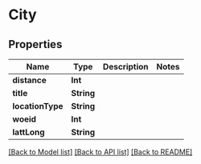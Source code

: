 # City

## Properties
Name | Type | Description | Notes
------------ | ------------- | ------------- | -------------
**distance** | **Int** |  | 
**title** | **String** |  | 
**locationType** | **String** |  | 
**woeid** | **Int** |  | 
**lattLong** | **String** |  | 

[[Back to Model list]](../README.md#documentation-for-models) [[Back to API list]](../README.md#documentation-for-api-endpoints) [[Back to README]](../README.md)


